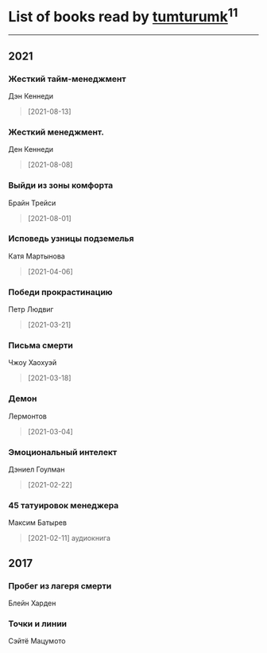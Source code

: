 # List of books read by [tumturumk](http://vk.com/id135685382)<sup>11</sup>
---

## 2021

### Жесткий тайм-менеджмент
Дэн Кеннеди
> [2021-08-13] 


### Жесткий менеджмент.
Ден Кеннеди
> [2021-08-08] 


### Выйди из зоны комфорта
Брайн Трейси
> [2021-08-01] 


### Исповедь узницы подземелья
Катя Мартынова
> [2021-04-06] 


### Победи прокрастинацию
Петр Людвиг
> [2021-03-21] 


### Письма смерти
Чжоу Хаохуэй
> [2021-03-18] 


### Демон
Лермонтов
> [2021-03-04] 


### Эмоциональный интелект
Дэниел Гоулман
> [2021-02-22] 


### 45 татуировок менеджера
Максим Батырев
> [2021-02-11] аудиокнига



## 2017

### Пробег из лагеря смерти
Блейн Харден


### Точки и линии
Сэйтё Мацумото



